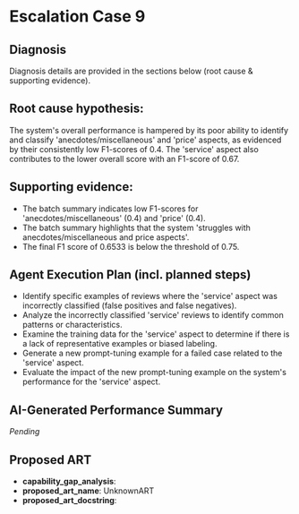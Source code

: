 # Escalation Case 9

## Diagnosis

Diagnosis details are provided in the sections below (root cause & supporting evidence).


## Root cause hypothesis:

The system's overall performance is hampered by its poor ability to identify and classify 'anecdotes/miscellaneous' and 'price' aspects, as evidenced by their consistently low F1-scores of 0.4. The 'service' aspect also contributes to the lower overall score with an F1-score of 0.67.


## Supporting evidence:

- The batch summary indicates low F1-scores for 'anecdotes/miscellaneous' (0.4) and 'price' (0.4).
- The batch summary highlights that the system 'struggles with anecdotes/miscellaneous and price aspects'.
- The final F1 score of 0.6533 is below the threshold of 0.75.


## Agent Execution Plan (incl. planned steps)

- Identify specific examples of reviews where the 'service' aspect was incorrectly classified (false positives and false negatives).
- Analyze the incorrectly classified 'service' reviews to identify common patterns or characteristics.
- Examine the training data for the 'service' aspect to determine if there is a lack of representative examples or biased labeling.
- Generate a new prompt-tuning example for a failed case related to the 'service' aspect.
- Evaluate the impact of the new prompt-tuning example on the system's performance for the 'service' aspect.


## AI-Generated Performance Summary

*Pending*


## Proposed ART

- **capability_gap_analysis**: 
- **proposed_art_name**: UnknownART
- **proposed_art_docstring**: 